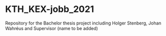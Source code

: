 # KTH_KEX-jobb_2021
Repository for the Bachelor thesis project including Holger Stenberg, Johan Wahréus and Supervisor (name to be added) 
